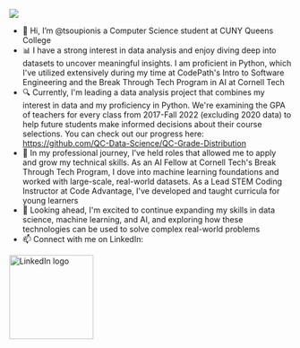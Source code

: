 ![](https://komarev.com/ghpvc/?username=tsoupionis)

- 👋 Hi, I’m @tsoupionis a Computer Science student at CUNY Queens College
- 📊 I have a strong interest in data analysis and enjoy diving deep into datasets to uncover meaningful insights. I am proficient in Python, which I've utilized extensively during my time at CodePath's Intro to Software Engineering and the Break Through Tech Program in AI at Cornell Tech
- 🔍 Currently, I'm leading a data analysis project that combines my interest in data and my proficiency in Python. We're examining the GPA of teachers for every class from 2017-Fall 2022 (excluding 2020 data) to help future students make informed decisions about their course selections. You can check out our progress here: https://github.com/QC-Data-Science/QC-Grade-Distribution
- 💼 In my professional journey, I've held roles that allowed me to apply and grow my technical skills. As an AI Fellow at Cornell Tech's Break Through Tech Program, I dove into machine learning foundations and worked with large-scale, real-world datasets. As a Lead STEM Coding Instructor at Code Advantage, I've developed and taught curricula for young learners
- 🔭 Looking ahead, I'm excited to continue expanding my skills in data science, machine learning, and AI, and exploring how these technologies can be used to solve complex real-world problems
- 📫 Connect with me on LinkedIn:
<a href="https://www.linkedin.com/in/thomas-soupionis/">
   <img src="https://encomium.ng/wp-content/uploads/2016/01/LinkedIn-Logo.png" alt="LinkedIn logo" title="Connect on LinkedIn" width="150" height="150">
</a>

<!---
tsoupionis/tsoupionis is a ✨ special ✨ repository because its `README.md` (this file) appears on your GitHub profile.
You can click the Preview link to take a look at your changes.
--->
